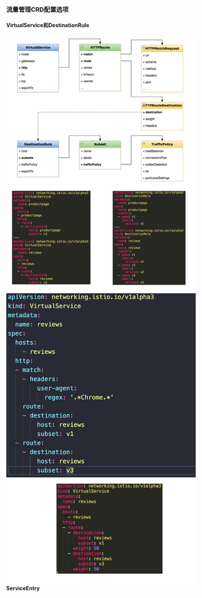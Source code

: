 ### 流量管理CRD配置选项

#### VirtualService和DestinationRule

#### ![](/image/Istio/VirtualService配置选项.png)![](/image/Istio/VirtualService-example.png)![](/image/Istio/VirtualService-headers-example.png)![](/image/Istio/VirtualService-灰度发布.png)ServiceEntry

#### 



